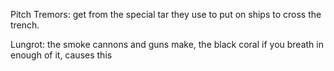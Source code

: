 Pitch Tremors: get from the special tar they use to put on ships to cross the trench.

Lungrot: the smoke cannons and guns make, the black coral if you breath in enough of it, causes this
